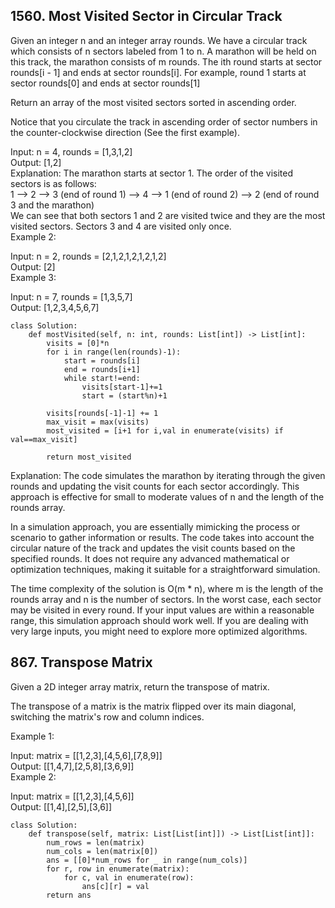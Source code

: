 ## 1560. Most Visited Sector in Circular Track

Given an integer n and an integer array rounds. We have a circular track which consists of n sectors labeled from 1 to n. A marathon will be held on this track, the marathon consists of m rounds. The ith round starts at sector rounds[i - 1] and ends at sector rounds[i]. For example, round 1 starts at sector rounds[0] and ends at sector rounds[1]

Return an array of the most visited sectors sorted in ascending order.

Notice that you circulate the track in ascending order of sector numbers in the counter-clockwise direction (See the first example).


Input: n = 4, rounds = [1,3,1,2]  
Output: [1,2]   
Explanation: The marathon starts at sector 1. The order of the visited sectors is as follows:  
1 --> 2 --> 3 (end of round 1) --> 4 --> 1 (end of round 2) --> 2 (end of round 3 and the marathon)  
We can see that both sectors 1 and 2 are visited twice and they are the most visited sectors. Sectors 3 and 4 are visited only once.  
Example 2:

Input: n = 2, rounds = [2,1,2,1,2,1,2,1,2]  
Output: [2]  
Example 3:

Input: n = 7, rounds = [1,3,5,7]  
Output: [1,2,3,4,5,6,7]  


```python3
class Solution:
    def mostVisited(self, n: int, rounds: List[int]) -> List[int]:
        visits = [0]*n
        for i in range(len(rounds)-1):
            start = rounds[i]
            end = rounds[i+1]
            while start!=end:
                visits[start-1]+=1
                start = (start%n)+1
            
        visits[rounds[-1]-1] += 1
        max_visit = max(visits)
        most_visited = [i+1 for i,val in enumerate(visits) if val==max_visit]

        return most_visited
```

Explanation: The code simulates the marathon by iterating through the given rounds and updating the visit counts for each sector accordingly. This approach is effective for small to moderate values of n and the length of the rounds array.

In a simulation approach, you are essentially mimicking the process or scenario to gather information or results. The code takes into account the circular nature of the track and updates the visit counts based on the specified rounds. It does not require any advanced mathematical or optimization techniques, making it suitable for a straightforward simulation.

The time complexity of the solution is O(m * n), where m is the length of the rounds array and n is the number of sectors. In the worst case, each sector may be visited in every round. If your input values are within a reasonable range, this simulation approach should work well. If you are dealing with very large inputs, you might need to explore more optimized algorithms.


## 867. Transpose Matrix


Given a 2D integer array matrix, return the transpose of matrix.

The transpose of a matrix is the matrix flipped over its main diagonal, switching the matrix's row and column indices.

Example 1:

Input: matrix = [[1,2,3],[4,5,6],[7,8,9]]  
Output: [[1,4,7],[2,5,8],[3,6,9]]  
Example 2:

Input: matrix = [[1,2,3],[4,5,6]]  
Output: [[1,4],[2,5],[3,6]]  

```python3
class Solution:
    def transpose(self, matrix: List[List[int]]) -> List[List[int]]:
        num_rows = len(matrix)
        num_cols = len(matrix[0])
        ans = [[0]*num_rows for _ in range(num_cols)]
        for r, row in enumerate(matrix):
            for c, val in enumerate(row):
                ans[c][r] = val
        return ans
```
